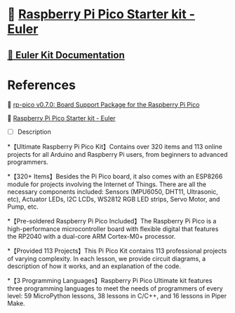 # :strawberry: [Raspberry Pi Pico Starter kit - Euler](https://www.sunfounder.com/products/sunfounder-euler-kit)

## [ :book: Euler Kit Documentation ](https://docs.sunfounder.com/projects/euler-kit)


# References

:round_pushpin: [rp-pico v0.7.0: Board Support Package for the Raspberry Pi Pico](https://crates.io/crates/rp-pico)

:round_pushpin: [Raspberry Pi Pico Starter kit - Euler](https://www.sunfounder.com/products/sunfounder-euler-kit)

- [ ] Description

*【Ultimate Raspberry Pi Pico Kit】Contains over 320 items and 113 online projects for all Arduino and Raspberry Pi users, from beginners to advanced programmers.

*【320+ Items】Besides the Pi Pico board, it also comes with an ESP8266 module for projects involving the Internet of Things. There are all the necessary components included: Sensors (MPU6050, DHT11, Ultrasonic, etc), Actuator LEDs, I2C LCDs, WS2812 RGB LED strips, Servo Motor, and Pump, etc.

*【Pre-soldered Raspberry Pi Pico Included】The Raspberry Pi Pico is a high-performance microcontroller board with flexible digital that features the RP2040 with a dual-core ARM Cortex-M0+ processor.

*【Provided 113 Projects】This Pi Pico Kit contains 113 professional projects of varying complexity. In each lesson, we provide circuit diagrams, a description of how it works, and an explanation of the code.

*【3 Programming Languages】Raspberry Pi Pico Ultimate kit features three programming languages to meet the needs of programmers of every level: 59 MicroPython lessons, 38 lessons in C/C++, and 16 lessons in Piper Make.
